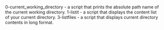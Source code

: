 0-current_working_directory - a script that prints the absolute path name of the current working directory.
1-listit - a script that displays the content list of your current directory.
3-listfiles - a script that displays current directory contents in long format.
